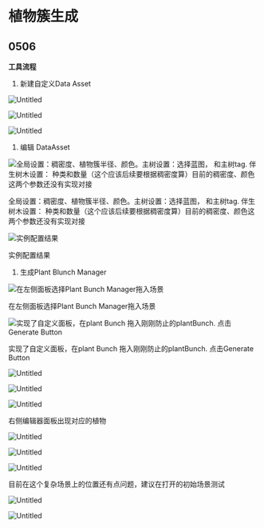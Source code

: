 # 植物簇生成

## 0506

**工具流程**

1. 新建自定义Data Asset

![Untitled](%E6%A4%8D%E7%89%A9%E7%B0%87%E7%94%9F%E6%88%90%20e9e15e09a06740f0991018e20c9d9cc5/Untitled.png)

![Untitled](%E6%A4%8D%E7%89%A9%E7%B0%87%E7%94%9F%E6%88%90%20e9e15e09a06740f0991018e20c9d9cc5/Untitled%201.png)

![Untitled](%E6%A4%8D%E7%89%A9%E7%B0%87%E7%94%9F%E6%88%90%20e9e15e09a06740f0991018e20c9d9cc5/Untitled%202.png)

1. 编辑 DataAsset

![全局设置：稠密度、植物簇半径、颜色。主树设置：选择蓝图， 和主树tag. 伴生树木设置： 种类和数量（这个应该后续要根据稠密度算）目前的稠密度、颜色这两个参数还没有实现对接](%E6%A4%8D%E7%89%A9%E7%B0%87%E7%94%9F%E6%88%90%20e9e15e09a06740f0991018e20c9d9cc5/Untitled%203.png)

全局设置：稠密度、植物簇半径、颜色。主树设置：选择蓝图， 和主树tag. 伴生树木设置： 种类和数量（这个应该后续要根据稠密度算）目前的稠密度、颜色这两个参数还没有实现对接

![实例配置结果](%E6%A4%8D%E7%89%A9%E7%B0%87%E7%94%9F%E6%88%90%20e9e15e09a06740f0991018e20c9d9cc5/Untitled%204.png)

实例配置结果

1. 生成Plant Blunch Manager

![在左侧面板选择Plant Bunch Manager拖入场景](%E6%A4%8D%E7%89%A9%E7%B0%87%E7%94%9F%E6%88%90%20e9e15e09a06740f0991018e20c9d9cc5/Untitled%205.png)

在左侧面板选择Plant Bunch Manager拖入场景

![实现了自定义面板，在plant Bunch 拖入刚刚防止的plantBunch. 点击Generate Button](%E6%A4%8D%E7%89%A9%E7%B0%87%E7%94%9F%E6%88%90%20e9e15e09a06740f0991018e20c9d9cc5/Untitled%206.png)

实现了自定义面板，在plant Bunch 拖入刚刚防止的plantBunch. 点击Generate Button

![Untitled](%E6%A4%8D%E7%89%A9%E7%B0%87%E7%94%9F%E6%88%90%20e9e15e09a06740f0991018e20c9d9cc5/Untitled%207.png)

![Untitled](%E6%A4%8D%E7%89%A9%E7%B0%87%E7%94%9F%E6%88%90%20e9e15e09a06740f0991018e20c9d9cc5/Untitled%208.png)

![Untitled](%E6%A4%8D%E7%89%A9%E7%B0%87%E7%94%9F%E6%88%90%20e9e15e09a06740f0991018e20c9d9cc5/Untitled%209.png)

右侧编辑器面板出现对应的植物

![Untitled](%E6%A4%8D%E7%89%A9%E7%B0%87%E7%94%9F%E6%88%90%20e9e15e09a06740f0991018e20c9d9cc5/Untitled%2010.png)

![Untitled](%E6%A4%8D%E7%89%A9%E7%B0%87%E7%94%9F%E6%88%90%20e9e15e09a06740f0991018e20c9d9cc5/Untitled%2011.png)

![Untitled](%E6%A4%8D%E7%89%A9%E7%B0%87%E7%94%9F%E6%88%90%20e9e15e09a06740f0991018e20c9d9cc5/Untitled%2012.png)

目前在这个复杂场景上的位置还有点问题，建议在打开的初始场景测试

![Untitled](%E6%A4%8D%E7%89%A9%E7%B0%87%E7%94%9F%E6%88%90%20e9e15e09a06740f0991018e20c9d9cc5/Untitled%2013.png)

![Untitled](%E6%A4%8D%E7%89%A9%E7%B0%87%E7%94%9F%E6%88%90%20e9e15e09a06740f0991018e20c9d9cc5/Untitled%2014.png)